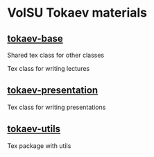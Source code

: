 # VolSU Tokaev materials

## [tokaev-base](./src/tokaev-shared.cls)

Shared tex class for other classes

Tex class for writing lectures

## [tokaev-presentation](./src/tokaev-presentation.cls)

Tex class for writing presentations

## [tokaev-utils](./src/tokaev-utils.sty)

Tex package with utils
